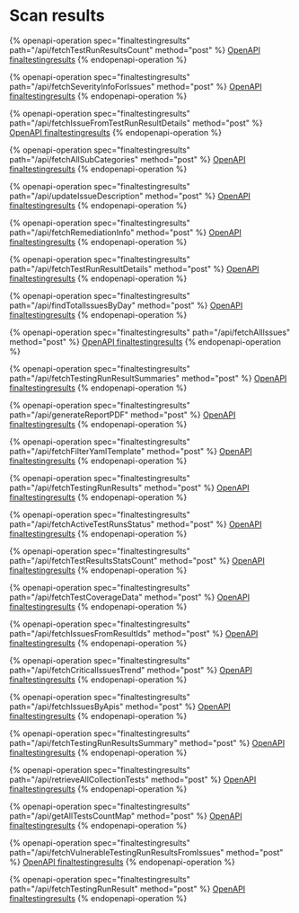 # Scan results

{% openapi-operation spec="finaltestingresults" path="/api/fetchTestRunResultsCount" method="post" %}
[OpenAPI finaltestingresults](https://gitbook-x-prod-openapi.4401d86825a13bf607936cc3a9f3897a.r2.cloudflarestorage.com/raw/388ad31e5d424ed652e20f775b209f29549555031e08e819d54bd9a1e1d6db7a.json?X-Amz-Algorithm=AWS4-HMAC-SHA256&X-Amz-Content-Sha256=UNSIGNED-PAYLOAD&X-Amz-Credential=dce48141f43c0191a2ad043a6888781c%2F20250904%2Fauto%2Fs3%2Faws4_request&X-Amz-Date=20250904T043742Z&X-Amz-Expires=172800&X-Amz-Signature=bf5bf84be69420fcc34ef9e1ce6f87cc6a1ab71526ffe61e31ed19eb6cefe15e&X-Amz-SignedHeaders=host&x-amz-checksum-mode=ENABLED&x-id=GetObject)
{% endopenapi-operation %}

{% openapi-operation spec="finaltestingresults" path="/api/fetchSeverityInfoForIssues" method="post" %}
[OpenAPI finaltestingresults](https://gitbook-x-prod-openapi.4401d86825a13bf607936cc3a9f3897a.r2.cloudflarestorage.com/raw/388ad31e5d424ed652e20f775b209f29549555031e08e819d54bd9a1e1d6db7a.json?X-Amz-Algorithm=AWS4-HMAC-SHA256&X-Amz-Content-Sha256=UNSIGNED-PAYLOAD&X-Amz-Credential=dce48141f43c0191a2ad043a6888781c%2F20250904%2Fauto%2Fs3%2Faws4_request&X-Amz-Date=20250904T043742Z&X-Amz-Expires=172800&X-Amz-Signature=bf5bf84be69420fcc34ef9e1ce6f87cc6a1ab71526ffe61e31ed19eb6cefe15e&X-Amz-SignedHeaders=host&x-amz-checksum-mode=ENABLED&x-id=GetObject)
{% endopenapi-operation %}

{% openapi-operation spec="finaltestingresults" path="/api/fetchIssueFromTestRunResultDetails" method="post" %}
[OpenAPI finaltestingresults](https://gitbook-x-prod-openapi.4401d86825a13bf607936cc3a9f3897a.r2.cloudflarestorage.com/raw/388ad31e5d424ed652e20f775b209f29549555031e08e819d54bd9a1e1d6db7a.json?X-Amz-Algorithm=AWS4-HMAC-SHA256&X-Amz-Content-Sha256=UNSIGNED-PAYLOAD&X-Amz-Credential=dce48141f43c0191a2ad043a6888781c%2F20250904%2Fauto%2Fs3%2Faws4_request&X-Amz-Date=20250904T043742Z&X-Amz-Expires=172800&X-Amz-Signature=bf5bf84be69420fcc34ef9e1ce6f87cc6a1ab71526ffe61e31ed19eb6cefe15e&X-Amz-SignedHeaders=host&x-amz-checksum-mode=ENABLED&x-id=GetObject)
{% endopenapi-operation %}

{% openapi-operation spec="finaltestingresults" path="/api/fetchAllSubCategories" method="post" %}
[OpenAPI finaltestingresults](https://gitbook-x-prod-openapi.4401d86825a13bf607936cc3a9f3897a.r2.cloudflarestorage.com/raw/388ad31e5d424ed652e20f775b209f29549555031e08e819d54bd9a1e1d6db7a.json?X-Amz-Algorithm=AWS4-HMAC-SHA256&X-Amz-Content-Sha256=UNSIGNED-PAYLOAD&X-Amz-Credential=dce48141f43c0191a2ad043a6888781c%2F20250904%2Fauto%2Fs3%2Faws4_request&X-Amz-Date=20250904T043742Z&X-Amz-Expires=172800&X-Amz-Signature=bf5bf84be69420fcc34ef9e1ce6f87cc6a1ab71526ffe61e31ed19eb6cefe15e&X-Amz-SignedHeaders=host&x-amz-checksum-mode=ENABLED&x-id=GetObject)
{% endopenapi-operation %}

{% openapi-operation spec="finaltestingresults" path="/api/updateIssueDescription" method="post" %}
[OpenAPI finaltestingresults](https://gitbook-x-prod-openapi.4401d86825a13bf607936cc3a9f3897a.r2.cloudflarestorage.com/raw/388ad31e5d424ed652e20f775b209f29549555031e08e819d54bd9a1e1d6db7a.json?X-Amz-Algorithm=AWS4-HMAC-SHA256&X-Amz-Content-Sha256=UNSIGNED-PAYLOAD&X-Amz-Credential=dce48141f43c0191a2ad043a6888781c%2F20250904%2Fauto%2Fs3%2Faws4_request&X-Amz-Date=20250904T043742Z&X-Amz-Expires=172800&X-Amz-Signature=bf5bf84be69420fcc34ef9e1ce6f87cc6a1ab71526ffe61e31ed19eb6cefe15e&X-Amz-SignedHeaders=host&x-amz-checksum-mode=ENABLED&x-id=GetObject)
{% endopenapi-operation %}

{% openapi-operation spec="finaltestingresults" path="/api/fetchRemediationInfo" method="post" %}
[OpenAPI finaltestingresults](https://gitbook-x-prod-openapi.4401d86825a13bf607936cc3a9f3897a.r2.cloudflarestorage.com/raw/388ad31e5d424ed652e20f775b209f29549555031e08e819d54bd9a1e1d6db7a.json?X-Amz-Algorithm=AWS4-HMAC-SHA256&X-Amz-Content-Sha256=UNSIGNED-PAYLOAD&X-Amz-Credential=dce48141f43c0191a2ad043a6888781c%2F20250904%2Fauto%2Fs3%2Faws4_request&X-Amz-Date=20250904T043742Z&X-Amz-Expires=172800&X-Amz-Signature=bf5bf84be69420fcc34ef9e1ce6f87cc6a1ab71526ffe61e31ed19eb6cefe15e&X-Amz-SignedHeaders=host&x-amz-checksum-mode=ENABLED&x-id=GetObject)
{% endopenapi-operation %}

{% openapi-operation spec="finaltestingresults" path="/api/fetchTestRunResultDetails" method="post" %}
[OpenAPI finaltestingresults](https://gitbook-x-prod-openapi.4401d86825a13bf607936cc3a9f3897a.r2.cloudflarestorage.com/raw/388ad31e5d424ed652e20f775b209f29549555031e08e819d54bd9a1e1d6db7a.json?X-Amz-Algorithm=AWS4-HMAC-SHA256&X-Amz-Content-Sha256=UNSIGNED-PAYLOAD&X-Amz-Credential=dce48141f43c0191a2ad043a6888781c%2F20250904%2Fauto%2Fs3%2Faws4_request&X-Amz-Date=20250904T043742Z&X-Amz-Expires=172800&X-Amz-Signature=bf5bf84be69420fcc34ef9e1ce6f87cc6a1ab71526ffe61e31ed19eb6cefe15e&X-Amz-SignedHeaders=host&x-amz-checksum-mode=ENABLED&x-id=GetObject)
{% endopenapi-operation %}

{% openapi-operation spec="finaltestingresults" path="/api/findTotalIssuesByDay" method="post" %}
[OpenAPI finaltestingresults](https://gitbook-x-prod-openapi.4401d86825a13bf607936cc3a9f3897a.r2.cloudflarestorage.com/raw/388ad31e5d424ed652e20f775b209f29549555031e08e819d54bd9a1e1d6db7a.json?X-Amz-Algorithm=AWS4-HMAC-SHA256&X-Amz-Content-Sha256=UNSIGNED-PAYLOAD&X-Amz-Credential=dce48141f43c0191a2ad043a6888781c%2F20250904%2Fauto%2Fs3%2Faws4_request&X-Amz-Date=20250904T043742Z&X-Amz-Expires=172800&X-Amz-Signature=bf5bf84be69420fcc34ef9e1ce6f87cc6a1ab71526ffe61e31ed19eb6cefe15e&X-Amz-SignedHeaders=host&x-amz-checksum-mode=ENABLED&x-id=GetObject)
{% endopenapi-operation %}

{% openapi-operation spec="finaltestingresults" path="/api/fetchAllIssues" method="post" %}
[OpenAPI finaltestingresults](https://gitbook-x-prod-openapi.4401d86825a13bf607936cc3a9f3897a.r2.cloudflarestorage.com/raw/388ad31e5d424ed652e20f775b209f29549555031e08e819d54bd9a1e1d6db7a.json?X-Amz-Algorithm=AWS4-HMAC-SHA256&X-Amz-Content-Sha256=UNSIGNED-PAYLOAD&X-Amz-Credential=dce48141f43c0191a2ad043a6888781c%2F20250904%2Fauto%2Fs3%2Faws4_request&X-Amz-Date=20250904T043742Z&X-Amz-Expires=172800&X-Amz-Signature=bf5bf84be69420fcc34ef9e1ce6f87cc6a1ab71526ffe61e31ed19eb6cefe15e&X-Amz-SignedHeaders=host&x-amz-checksum-mode=ENABLED&x-id=GetObject)
{% endopenapi-operation %}

{% openapi-operation spec="finaltestingresults" path="/api/fetchTestingRunResultSummaries" method="post" %}
[OpenAPI finaltestingresults](https://gitbook-x-prod-openapi.4401d86825a13bf607936cc3a9f3897a.r2.cloudflarestorage.com/raw/388ad31e5d424ed652e20f775b209f29549555031e08e819d54bd9a1e1d6db7a.json?X-Amz-Algorithm=AWS4-HMAC-SHA256&X-Amz-Content-Sha256=UNSIGNED-PAYLOAD&X-Amz-Credential=dce48141f43c0191a2ad043a6888781c%2F20250904%2Fauto%2Fs3%2Faws4_request&X-Amz-Date=20250904T043742Z&X-Amz-Expires=172800&X-Amz-Signature=bf5bf84be69420fcc34ef9e1ce6f87cc6a1ab71526ffe61e31ed19eb6cefe15e&X-Amz-SignedHeaders=host&x-amz-checksum-mode=ENABLED&x-id=GetObject)
{% endopenapi-operation %}

{% openapi-operation spec="finaltestingresults" path="/api/generateReportPDF" method="post" %}
[OpenAPI finaltestingresults](https://gitbook-x-prod-openapi.4401d86825a13bf607936cc3a9f3897a.r2.cloudflarestorage.com/raw/388ad31e5d424ed652e20f775b209f29549555031e08e819d54bd9a1e1d6db7a.json?X-Amz-Algorithm=AWS4-HMAC-SHA256&X-Amz-Content-Sha256=UNSIGNED-PAYLOAD&X-Amz-Credential=dce48141f43c0191a2ad043a6888781c%2F20250904%2Fauto%2Fs3%2Faws4_request&X-Amz-Date=20250904T043742Z&X-Amz-Expires=172800&X-Amz-Signature=bf5bf84be69420fcc34ef9e1ce6f87cc6a1ab71526ffe61e31ed19eb6cefe15e&X-Amz-SignedHeaders=host&x-amz-checksum-mode=ENABLED&x-id=GetObject)
{% endopenapi-operation %}

{% openapi-operation spec="finaltestingresults" path="/api/fetchFilterYamlTemplate" method="post" %}
[OpenAPI finaltestingresults](https://gitbook-x-prod-openapi.4401d86825a13bf607936cc3a9f3897a.r2.cloudflarestorage.com/raw/388ad31e5d424ed652e20f775b209f29549555031e08e819d54bd9a1e1d6db7a.json?X-Amz-Algorithm=AWS4-HMAC-SHA256&X-Amz-Content-Sha256=UNSIGNED-PAYLOAD&X-Amz-Credential=dce48141f43c0191a2ad043a6888781c%2F20250904%2Fauto%2Fs3%2Faws4_request&X-Amz-Date=20250904T043742Z&X-Amz-Expires=172800&X-Amz-Signature=bf5bf84be69420fcc34ef9e1ce6f87cc6a1ab71526ffe61e31ed19eb6cefe15e&X-Amz-SignedHeaders=host&x-amz-checksum-mode=ENABLED&x-id=GetObject)
{% endopenapi-operation %}

{% openapi-operation spec="finaltestingresults" path="/api/fetchTestingRunResults" method="post" %}
[OpenAPI finaltestingresults](https://gitbook-x-prod-openapi.4401d86825a13bf607936cc3a9f3897a.r2.cloudflarestorage.com/raw/388ad31e5d424ed652e20f775b209f29549555031e08e819d54bd9a1e1d6db7a.json?X-Amz-Algorithm=AWS4-HMAC-SHA256&X-Amz-Content-Sha256=UNSIGNED-PAYLOAD&X-Amz-Credential=dce48141f43c0191a2ad043a6888781c%2F20250904%2Fauto%2Fs3%2Faws4_request&X-Amz-Date=20250904T043742Z&X-Amz-Expires=172800&X-Amz-Signature=bf5bf84be69420fcc34ef9e1ce6f87cc6a1ab71526ffe61e31ed19eb6cefe15e&X-Amz-SignedHeaders=host&x-amz-checksum-mode=ENABLED&x-id=GetObject)
{% endopenapi-operation %}

{% openapi-operation spec="finaltestingresults" path="/api/fetchActiveTestRunsStatus" method="post" %}
[OpenAPI finaltestingresults](https://gitbook-x-prod-openapi.4401d86825a13bf607936cc3a9f3897a.r2.cloudflarestorage.com/raw/388ad31e5d424ed652e20f775b209f29549555031e08e819d54bd9a1e1d6db7a.json?X-Amz-Algorithm=AWS4-HMAC-SHA256&X-Amz-Content-Sha256=UNSIGNED-PAYLOAD&X-Amz-Credential=dce48141f43c0191a2ad043a6888781c%2F20250904%2Fauto%2Fs3%2Faws4_request&X-Amz-Date=20250904T043742Z&X-Amz-Expires=172800&X-Amz-Signature=bf5bf84be69420fcc34ef9e1ce6f87cc6a1ab71526ffe61e31ed19eb6cefe15e&X-Amz-SignedHeaders=host&x-amz-checksum-mode=ENABLED&x-id=GetObject)
{% endopenapi-operation %}

{% openapi-operation spec="finaltestingresults" path="/api/fetchTestResultsStatsCount" method="post" %}
[OpenAPI finaltestingresults](https://gitbook-x-prod-openapi.4401d86825a13bf607936cc3a9f3897a.r2.cloudflarestorage.com/raw/388ad31e5d424ed652e20f775b209f29549555031e08e819d54bd9a1e1d6db7a.json?X-Amz-Algorithm=AWS4-HMAC-SHA256&X-Amz-Content-Sha256=UNSIGNED-PAYLOAD&X-Amz-Credential=dce48141f43c0191a2ad043a6888781c%2F20250904%2Fauto%2Fs3%2Faws4_request&X-Amz-Date=20250904T043742Z&X-Amz-Expires=172800&X-Amz-Signature=bf5bf84be69420fcc34ef9e1ce6f87cc6a1ab71526ffe61e31ed19eb6cefe15e&X-Amz-SignedHeaders=host&x-amz-checksum-mode=ENABLED&x-id=GetObject)
{% endopenapi-operation %}

{% openapi-operation spec="finaltestingresults" path="/api/fetchTestCoverageData" method="post" %}
[OpenAPI finaltestingresults](https://gitbook-x-prod-openapi.4401d86825a13bf607936cc3a9f3897a.r2.cloudflarestorage.com/raw/388ad31e5d424ed652e20f775b209f29549555031e08e819d54bd9a1e1d6db7a.json?X-Amz-Algorithm=AWS4-HMAC-SHA256&X-Amz-Content-Sha256=UNSIGNED-PAYLOAD&X-Amz-Credential=dce48141f43c0191a2ad043a6888781c%2F20250904%2Fauto%2Fs3%2Faws4_request&X-Amz-Date=20250904T043742Z&X-Amz-Expires=172800&X-Amz-Signature=bf5bf84be69420fcc34ef9e1ce6f87cc6a1ab71526ffe61e31ed19eb6cefe15e&X-Amz-SignedHeaders=host&x-amz-checksum-mode=ENABLED&x-id=GetObject)
{% endopenapi-operation %}

{% openapi-operation spec="finaltestingresults" path="/api/fetchIssuesFromResultIds" method="post" %}
[OpenAPI finaltestingresults](https://gitbook-x-prod-openapi.4401d86825a13bf607936cc3a9f3897a.r2.cloudflarestorage.com/raw/388ad31e5d424ed652e20f775b209f29549555031e08e819d54bd9a1e1d6db7a.json?X-Amz-Algorithm=AWS4-HMAC-SHA256&X-Amz-Content-Sha256=UNSIGNED-PAYLOAD&X-Amz-Credential=dce48141f43c0191a2ad043a6888781c%2F20250904%2Fauto%2Fs3%2Faws4_request&X-Amz-Date=20250904T043742Z&X-Amz-Expires=172800&X-Amz-Signature=bf5bf84be69420fcc34ef9e1ce6f87cc6a1ab71526ffe61e31ed19eb6cefe15e&X-Amz-SignedHeaders=host&x-amz-checksum-mode=ENABLED&x-id=GetObject)
{% endopenapi-operation %}

{% openapi-operation spec="finaltestingresults" path="/api/fetchCriticalIssuesTrend" method="post" %}
[OpenAPI finaltestingresults](https://gitbook-x-prod-openapi.4401d86825a13bf607936cc3a9f3897a.r2.cloudflarestorage.com/raw/388ad31e5d424ed652e20f775b209f29549555031e08e819d54bd9a1e1d6db7a.json?X-Amz-Algorithm=AWS4-HMAC-SHA256&X-Amz-Content-Sha256=UNSIGNED-PAYLOAD&X-Amz-Credential=dce48141f43c0191a2ad043a6888781c%2F20250904%2Fauto%2Fs3%2Faws4_request&X-Amz-Date=20250904T043742Z&X-Amz-Expires=172800&X-Amz-Signature=bf5bf84be69420fcc34ef9e1ce6f87cc6a1ab71526ffe61e31ed19eb6cefe15e&X-Amz-SignedHeaders=host&x-amz-checksum-mode=ENABLED&x-id=GetObject)
{% endopenapi-operation %}

{% openapi-operation spec="finaltestingresults" path="/api/fetchIssuesByApis" method="post" %}
[OpenAPI finaltestingresults](https://gitbook-x-prod-openapi.4401d86825a13bf607936cc3a9f3897a.r2.cloudflarestorage.com/raw/388ad31e5d424ed652e20f775b209f29549555031e08e819d54bd9a1e1d6db7a.json?X-Amz-Algorithm=AWS4-HMAC-SHA256&X-Amz-Content-Sha256=UNSIGNED-PAYLOAD&X-Amz-Credential=dce48141f43c0191a2ad043a6888781c%2F20250904%2Fauto%2Fs3%2Faws4_request&X-Amz-Date=20250904T043742Z&X-Amz-Expires=172800&X-Amz-Signature=bf5bf84be69420fcc34ef9e1ce6f87cc6a1ab71526ffe61e31ed19eb6cefe15e&X-Amz-SignedHeaders=host&x-amz-checksum-mode=ENABLED&x-id=GetObject)
{% endopenapi-operation %}

{% openapi-operation spec="finaltestingresults" path="/api/fetchTestingRunResultsSummary" method="post" %}
[OpenAPI finaltestingresults](https://gitbook-x-prod-openapi.4401d86825a13bf607936cc3a9f3897a.r2.cloudflarestorage.com/raw/388ad31e5d424ed652e20f775b209f29549555031e08e819d54bd9a1e1d6db7a.json?X-Amz-Algorithm=AWS4-HMAC-SHA256&X-Amz-Content-Sha256=UNSIGNED-PAYLOAD&X-Amz-Credential=dce48141f43c0191a2ad043a6888781c%2F20250904%2Fauto%2Fs3%2Faws4_request&X-Amz-Date=20250904T043742Z&X-Amz-Expires=172800&X-Amz-Signature=bf5bf84be69420fcc34ef9e1ce6f87cc6a1ab71526ffe61e31ed19eb6cefe15e&X-Amz-SignedHeaders=host&x-amz-checksum-mode=ENABLED&x-id=GetObject)
{% endopenapi-operation %}

{% openapi-operation spec="finaltestingresults" path="/api/retrieveAllCollectionTests" method="post" %}
[OpenAPI finaltestingresults](https://gitbook-x-prod-openapi.4401d86825a13bf607936cc3a9f3897a.r2.cloudflarestorage.com/raw/388ad31e5d424ed652e20f775b209f29549555031e08e819d54bd9a1e1d6db7a.json?X-Amz-Algorithm=AWS4-HMAC-SHA256&X-Amz-Content-Sha256=UNSIGNED-PAYLOAD&X-Amz-Credential=dce48141f43c0191a2ad043a6888781c%2F20250904%2Fauto%2Fs3%2Faws4_request&X-Amz-Date=20250904T043742Z&X-Amz-Expires=172800&X-Amz-Signature=bf5bf84be69420fcc34ef9e1ce6f87cc6a1ab71526ffe61e31ed19eb6cefe15e&X-Amz-SignedHeaders=host&x-amz-checksum-mode=ENABLED&x-id=GetObject)
{% endopenapi-operation %}

{% openapi-operation spec="finaltestingresults" path="/api/getAllTestsCountMap" method="post" %}
[OpenAPI finaltestingresults](https://gitbook-x-prod-openapi.4401d86825a13bf607936cc3a9f3897a.r2.cloudflarestorage.com/raw/388ad31e5d424ed652e20f775b209f29549555031e08e819d54bd9a1e1d6db7a.json?X-Amz-Algorithm=AWS4-HMAC-SHA256&X-Amz-Content-Sha256=UNSIGNED-PAYLOAD&X-Amz-Credential=dce48141f43c0191a2ad043a6888781c%2F20250904%2Fauto%2Fs3%2Faws4_request&X-Amz-Date=20250904T043742Z&X-Amz-Expires=172800&X-Amz-Signature=bf5bf84be69420fcc34ef9e1ce6f87cc6a1ab71526ffe61e31ed19eb6cefe15e&X-Amz-SignedHeaders=host&x-amz-checksum-mode=ENABLED&x-id=GetObject)
{% endopenapi-operation %}

{% openapi-operation spec="finaltestingresults" path="/api/fetchVulnerableTestingRunResultsFromIssues" method="post" %}
[OpenAPI finaltestingresults](https://gitbook-x-prod-openapi.4401d86825a13bf607936cc3a9f3897a.r2.cloudflarestorage.com/raw/388ad31e5d424ed652e20f775b209f29549555031e08e819d54bd9a1e1d6db7a.json?X-Amz-Algorithm=AWS4-HMAC-SHA256&X-Amz-Content-Sha256=UNSIGNED-PAYLOAD&X-Amz-Credential=dce48141f43c0191a2ad043a6888781c%2F20250904%2Fauto%2Fs3%2Faws4_request&X-Amz-Date=20250904T043742Z&X-Amz-Expires=172800&X-Amz-Signature=bf5bf84be69420fcc34ef9e1ce6f87cc6a1ab71526ffe61e31ed19eb6cefe15e&X-Amz-SignedHeaders=host&x-amz-checksum-mode=ENABLED&x-id=GetObject)
{% endopenapi-operation %}

{% openapi-operation spec="finaltestingresults" path="/api/fetchTestingRunResult" method="post" %}
[OpenAPI finaltestingresults](https://gitbook-x-prod-openapi.4401d86825a13bf607936cc3a9f3897a.r2.cloudflarestorage.com/raw/388ad31e5d424ed652e20f775b209f29549555031e08e819d54bd9a1e1d6db7a.json?X-Amz-Algorithm=AWS4-HMAC-SHA256&X-Amz-Content-Sha256=UNSIGNED-PAYLOAD&X-Amz-Credential=dce48141f43c0191a2ad043a6888781c%2F20250904%2Fauto%2Fs3%2Faws4_request&X-Amz-Date=20250904T043742Z&X-Amz-Expires=172800&X-Amz-Signature=bf5bf84be69420fcc34ef9e1ce6f87cc6a1ab71526ffe61e31ed19eb6cefe15e&X-Amz-SignedHeaders=host&x-amz-checksum-mode=ENABLED&x-id=GetObject)
{% endopenapi-operation %}
